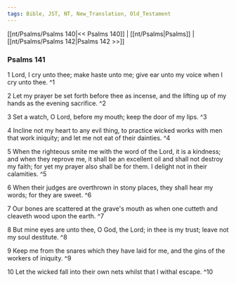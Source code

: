 ```yaml
---
tags: Bible, JST, NT, New_Translation, Old_Testament
---
```


[[nt/Psalms/Psalms 140|<< Psalms 140]] | [[nt/Psalms|Psalms]] | [[nt/Psalms/Psalms 142|Psalms 142 >>]]

### Psalms 141

1 Lord, I cry unto thee; make haste unto me; give ear unto my voice when I cry unto thee.  ^1

2 Let my prayer be set forth before thee as incense, and the lifting up of my hands as the evening sacrifice.  ^2

3 Set a watch, O Lord, before my mouth; keep the door of my lips.  ^3

4 Incline not my heart to any evil thing, to practice wicked works with men that work iniquity; and let me not eat of their dainties.  ^4

5 When the righteous smite me with the word of the Lord, it is a kindness; and when they reprove me, it shall be an excellent oil and shall not destroy my faith; for yet my prayer also shall be for them. I delight not in their calamities.  ^5

6 When their judges are overthrown in stony places, they shall hear my words; for they are sweet.  ^6

7 Our bones are scattered at the grave\'s mouth as when one cutteth and cleaveth wood upon the earth.  ^7

8 But mine eyes are unto thee, O God, the Lord; in thee is my trust; leave not my soul destitute.  ^8

9 Keep me from the snares which they have laid for me, and the gins of the workers of iniquity.  ^9

10 Let the wicked fall into their own nets whilst that I withal escape.  ^10

 
